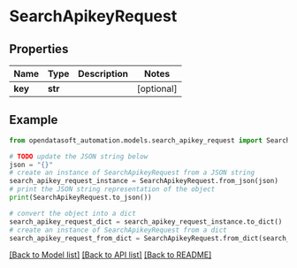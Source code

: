 # SearchApikeyRequest


## Properties

Name | Type | Description | Notes
------------ | ------------- | ------------- | -------------
**key** | **str** |  | [optional] 

## Example

```python
from opendatasoft_automation.models.search_apikey_request import SearchApikeyRequest

# TODO update the JSON string below
json = "{}"
# create an instance of SearchApikeyRequest from a JSON string
search_apikey_request_instance = SearchApikeyRequest.from_json(json)
# print the JSON string representation of the object
print(SearchApikeyRequest.to_json())

# convert the object into a dict
search_apikey_request_dict = search_apikey_request_instance.to_dict()
# create an instance of SearchApikeyRequest from a dict
search_apikey_request_from_dict = SearchApikeyRequest.from_dict(search_apikey_request_dict)
```
[[Back to Model list]](../README.md#documentation-for-models) [[Back to API list]](../README.md#documentation-for-api-endpoints) [[Back to README]](../README.md)


